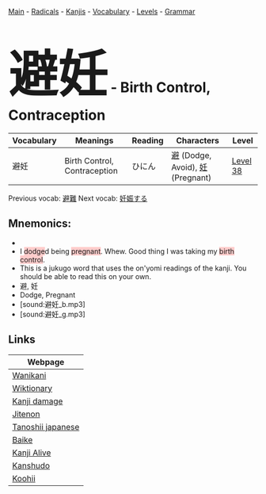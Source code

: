<style> bigfont {font-size: 100px}</style>
[Main](../README.md) -
[Radicals](../radicals.md) -
[Kanjis](../kanjis.md) -
[Vocabulary](../vocabulary.md) -
[Levels](../levels.md) -
[Grammar](../grammar.md)
# <bigfont> 避妊</bigfont> - Birth Control, Contraception 

| Vocabulary | Meanings | Reading | Characters | Level |
| --- | --- | --- | --- | --- |
| 避妊 | Birth Control, Contraception | ひにん |  [避](../kanjis/避.md) (Dodge, Avoid), [妊](../kanjis/妊.md) (Pregnant) | [Level 38](../levels/wk_level38.md) |

Previous vocab: [避難](避難.md) Next vocab: [妊娠する](妊娠する.md) 

## Mnemonics:

* 
* I <span style="background-color:#ffcccb"> dodge</span>d being <span style="background-color:#ffcccb"> pregnant</span>. Whew. Good thing I was taking my <span style="background-color:#ffcccb"> birth control</span>.
* This is a jukugo word that uses the on'yomi readings of the kanji. You should be able to read this on your own.
* 避, 妊
* Dodge, Pregnant
* [sound:避妊_b.mp3]
* [sound:避妊_g.mp3]


## Links 

| Webpage |
| --- |
| [Wanikani          ](https://www.wanikani.com/kanji/避妊) |
| [Wiktionary        ](https://en.wiktionary.org/wiki/避妊) |
| [Kanji damage      ](http://www.kanjidamage.com/kanji/search?utf8=✓&q=避妊) |
| [Jitenon           ](https://jitenon.com/kanji/避妊) |
| [Tanoshii japanese ](https://www.tanoshiijapanese.com/dictionary/kanji.cfm?k=避妊) |
| [Baike             ](https://baike.baidu.com/item/避妊) |
| [Kanji Alive       ](https://app.kanjialive.com/避妊) |
| [Kanshudo          ](https://www.kanshudo.com/searchmn?q=避妊) |
| [Koohii            ](https://kanji.koohii.com/study/kanji/避妊) |

